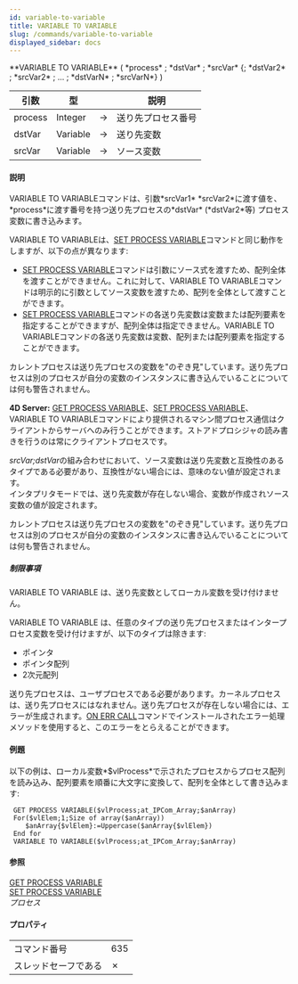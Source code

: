 ```yaml
---
id: variable-to-variable
title: VARIABLE TO VARIABLE
slug: /commands/variable-to-variable
displayed_sidebar: docs
---
```


<!--REF #_command_.VARIABLE TO VARIABLE.Syntax-->**VARIABLE TO VARIABLE** ( *process* ; *dstVar* ; *srcVar* {; *dstVar2* ; *srcVar2* ; ... ; *dstVarN* ; *srcVarN*} )<!-- END REF-->
<!--REF #_command_.VARIABLE TO VARIABLE.Params-->
| 引数 | 型 |  | 説明 |
| --- | --- | --- | --- |
| process | Integer | &#8594;  | 送り先プロセス番号 |
| dstVar | Variable | &#8594;  | 送り先変数 |
| srcVar | Variable | &#8594;  | ソース変数 |

<!-- END REF-->

#### 説明 

<!--REF #_command_.VARIABLE TO VARIABLE.Summary-->VARIABLE TO VARIABLEコマンドは、引数*srcVar1* *srcVar2*に渡す値を、*process*に渡す番号を持つ送り先プロセスの*dstVar* (*dstVar2*等) プロセス変数に書き込みます。<!-- END REF--> 

VARIABLE TO VARIABLEは、[SET PROCESS VARIABLE](set-process-variable.md "SET PROCESS VARIABLE")コマンドと同じ動作をしますが、以下の点が異なります: 

* [SET PROCESS VARIABLE](set-process-variable.md "SET PROCESS VARIABLE")コマンドは引数にソース式を渡すため、配列全体を渡すことができません。これに対して、VARIABLE TO VARIABLEコマンドは明示的に引数としてソース変数を渡すため、配列を全体として渡すことができます。
* [SET PROCESS VARIABLE](set-process-variable.md "SET PROCESS VARIABLE")コマンドの各送り先変数は変数または配列要素を指定することができますが、配列全体は指定できません。VARIABLE TO VARIABLEコマンドの各送り先変数は変数、配列または配列要素を指定することができます。

カレントプロセスは送り先プロセスの変数を"のぞき見"しています。送り先プロセスは別のプロセスが自分の変数のインスタンスに書き込んでいることについては何も警告されません。

**4D Server:** [GET PROCESS VARIABLE](get-process-variable.md "GET PROCESS VARIABLE")、[SET PROCESS VARIABLE](set-process-variable.md "SET PROCESS VARIABLE")、VARIABLE TO VARIABLEコマンドにより提供されるマシン間プロセス通信はクライアントからサーバへのみ行うことができます。ストアドプロシジャの読み書きを行うのは常にクライアントプロセスです。

*srcVar;dstVar*の組み合わせにおいて、ソース変数は送り先変数と互換性のあるタイプである必要があり、互換性がない場合には、意味のない値が設定されます。  
インタプリタモードでは、送り先変数が存在しない場合、変数が作成されソース変数の値が設定されます。

カレントプロセスは送り先プロセスの変数を"のぞき見"しています。送り先プロセスは別のプロセスが自分の変数のインスタンスに書き込んでいることについては何も警告されません。

##### 制限事項 

VARIABLE TO VARIABLE は、送り先変数としてローカル変数を受け付けません。

VARIABLE TO VARIABLE は、任意のタイプの送り先プロセスまたはインタープロセス変数を受け付けますが、以下のタイプは除きます:

* ポインタ
* ポインタ配列
* 2次元配列

送り先プロセスは、ユーザプロセスである必要があります。カーネルプロセスは、送り先プロセスにはなれません。送り先プロセスが存在しない場合には、エラーが生成されます。[ON ERR CALL](on-err-call.md "ON ERR CALL")コマンドでインストールされたエラー処理メソッドを使用すると、このエラーをとらえることができます。

#### 例題 

以下の例は、ローカル変数*$vlProcess*で示されたプロセスからプロセス配列を読み込み、配列要素を順番に大文字に変換して、配列を全体として書き込みます:

```4d
 GET PROCESS VARIABLE($vlProcess;at_IPCom_Array;$anArray)
 For($vlElem;1;Size of array($anArray))
    $anArray{$vlElem}:=Uppercase($anArray{$vlElem})
 End for
 VARIABLE TO VARIABLE($vlProcess;at_IPCom_Array;$anArray)
```

#### 参照 

[GET PROCESS VARIABLE](get-process-variable.md)  
[SET PROCESS VARIABLE](set-process-variable.md)  
*プロセス*  

#### プロパティ

|  |  |
| --- | --- |
| コマンド番号 | 635 |
| スレッドセーフである | &cross; |


